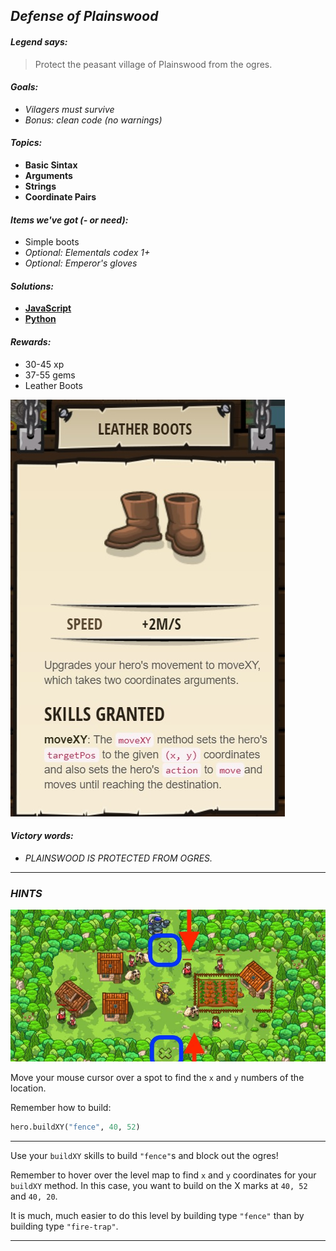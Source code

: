 ## _Defense of Plainswood_

#### _Legend says:_
> Protect the peasant village of Plainswood from the ogres.

#### _Goals:_
+ _Vilagers must survive_
+ _Bonus: clean code (no warnings)_

#### _Topics:_
+ **Basic Sintax**
+ **Arguments**
+ **Strings**
+ **Coordinate Pairs**

#### _Items we've got (- or need):_
+ Simple boots
+ _Optional: Elementals codex 1+_
+ _Optional: Emperor's gloves_

#### _Solutions:_
+ **[JavaScript](defenseOfPlainswood.js)**
+ **[Python](defense_of_plainswood.py "6s")**

#### _Rewards:_
+ 30-45 xp
+ 37-55 gems
+ Leather Boots

![](img/leather_boots.jpg)

#### _Victory words:_
+ _PLAINSWOOD IS PROTECTED FROM OGRES._

___

### _HINTS_

![](img/defense_of_plainswood.jpeg)

Move your mouse cursor over a spot to find the `x` and `y` numbers of the location.

Remember how to build:

```python
hero.buildXY("fence", 40, 52)
```

___


Use your `buildXY` skills to build `"fence"`s and block out the ogres!

Remember to hover over the level map to find `x` and `y` coordinates for your `buildXY` method. In this case, you want to build on the X marks at `40, 52` and `40, 20`.

It is much, much easier to do this level by building type `"fence"` than by building type `"fire-trap"`.

___
